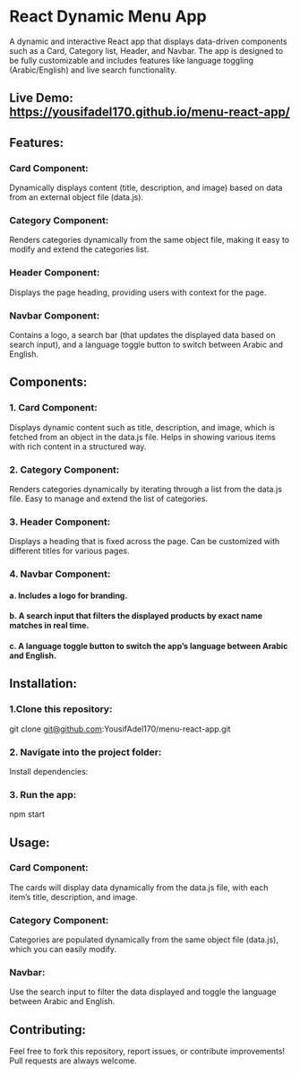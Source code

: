 # React Dynamic Menu App

A dynamic and interactive React app that displays data-driven components such as a Card, Category list, Header, and Navbar. The app is designed to be fully customizable and includes features like language toggling (Arabic/English) and live search functionality.

## Live Demo: https://yousifadel170.github.io/menu-react-app/

## Features:

### Card Component:

Dynamically displays content (title, description, and image) based on data from an external object file (data.js).

### Category Component:

Renders categories dynamically from the same object file, making it easy to modify and extend the categories list.

### Header Component:

Displays the page heading, providing users with context for the page.

### Navbar Component:

Contains a logo, a search bar (that updates the displayed data based on search input), and a language toggle button to switch between Arabic and English.

## Components:

### 1. Card Component:

Displays dynamic content such as title, description, and image, which is fetched from an object in the data.js file.
Helps in showing various items with rich content in a structured way.

### 2. Category Component:

Renders categories dynamically by iterating through a list from the data.js file.
Easy to manage and extend the list of categories.

### 3. Header Component:

Displays a heading that is fixed across the page.
Can be customized with different titles for various pages.

### 4. Navbar Component:

#### a. Includes a logo for branding.

#### b. A search input that filters the displayed products by exact name matches in real time.

#### c. A language toggle button to switch the app’s language between Arabic and English.

## Installation:

### 1.Clone this repository:

git clone git@github.com:YousifAdel170/menu-react-app.git

### 2. Navigate into the project folder:

Install dependencies:

### 3. Run the app:

npm start

## Usage:

### Card Component:

The cards will display data dynamically from the data.js file, with each item’s title, description, and image.

### Category Component:

Categories are populated dynamically from the same object file (data.js), which you can easily modify.

### Navbar:

Use the search input to filter the data displayed and toggle the language between Arabic and English.

## Contributing:

Feel free to fork this repository, report issues, or contribute improvements! Pull requests are always welcome.
